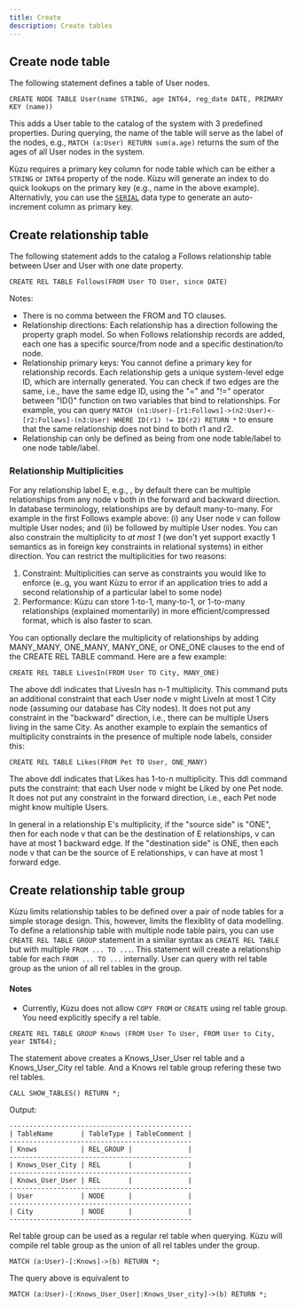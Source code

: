 ```yaml
---
title: Create
description: Create tables
---
```


## Create node table
The following statement defines a table of User nodes.

```cypher
CREATE NODE TABLE User(name STRING, age INT64, reg_date DATE, PRIMARY KEY (name))
```

This adds a User table to the catalog of the system with 3 predefined properties. During querying, the name of the table will serve as the label of the nodes, e.g., `MATCH (a:User) RETURN sum(a.age)` returns the sum of the ages of all User nodes in the system. 

Kùzu requires a primary key column for node table which can be either a `STRING` or `INT64` property of the node. Kùzu will generate an index to do quick lookups on the primary key (e.g., name in the above example). Alternativly, you can use the [`SERIAL`](../data-types/serial.md) data type to generate an auto-increment column as primary key.

## Create relationship table

The following statement adds to the catalog a Follows relationship table between User and User with one date property.

```cypher
CREATE REL TABLE Follows(FROM User TO User, since DATE)
```

Notes:
- There is no comma between the FROM and TO clauses. 
- Relationship directions: Each relationship has a direction following the property graph model. So when Follows relationship records are added, each one has a specific source/from node and a specific destination/to node.
- Relationship primary keys: You cannot define a primary key for relationship records. Each relationship gets a unique system-level edge ID, which are internally generated. You can check if two edges are the same, i.e., have the same edge ID, using the "=" and "!=" operator between "ID()" function on two variables that bind to relationships. For example, you can query `MATCH (n1:User)-[r1:Follows]->(n2:User)<-[r2:Follows]-(n3:User) WHERE ID(r1) != ID(r2) RETURN *` to ensure that the same relationship does not bind to both r1 and r2.
- Relationship can only be defined as being from one node table/label to one node table/label.

### Relationship Multiplicities

For any relationship label E, e.g., , by default there can be multiple relationships from any node v both in the forward and backward direction. In database terminology, relationships are by default many-to-many. For example in the first Follows example above: (i) any User node v can follow multiple User nodes; and (ii) be followed by multiple User nodes. You can also constrain the multiplicity to *at most 1* (we don't yet support exactly 1 semantics as in foreign key constraints in relational systems)  in either direction. You can restrict the multiplicities for two reasons: 
1. Constraint: Multiplicities can serve as constraints you would like to enforce (e..g, you want Kùzu to error if an application tries to add a second relationship of a particular label to some node)
2. Performance: Kùzu can store 1-to-1, many-to-1, or 1-to-many relationships (explained momentarily) in more efficient/compressed format, which is also faster to scan. 
 
You can optionally declare the multiplicity of relationships by adding MANY_MANY, ONE_MANY, MANY_ONE, or ONE_ONE clauses to the end of the CREATE REL TABLE command.
Here are a few  example:

```cypher
CREATE REL TABLE LivesIn(FROM User TO City, MANY_ONE)
```
The above ddl indicates that LivesIn has n-1 multiplicity. This command puts an additional constraint that each User node v might LiveIn at most 1 City node (assuming our database has City nodes). It does not put any constraint in the "backward" direction, i.e., there can be multiple Users living in the same City. As another example to explain the semantics of multiplicity constraints in the presence of multiple node labels, consider this: 

```cypher
CREATE REL TABLE Likes(FROM Pet TO User, ONE_MANY)
```
The above ddl indicates that Likes has 1-to-n multiplicity. This ddl command puts the constraint: that each User node v might be Liked by one Pet node. It does not put any constraint in the forward direction, i.e., each Pet node might know multiple Users.

In general in a relationship E's multiplicity, if the "source side" is "ONE", then for each node v that can be the destination of E relationships, v can have at most 1 backward edge. If the "destination side" is ONE, then each node v that can be the source of E relationships, v can have at most 1 forward edge. 

## Create relationship table group

Kùzu limits relationship tables to be defined over a pair of node tables for a simple storage design. This, however, limits the flexiblity of data modelling. To define a relationship table with multiple node table pairs, you can use `CREATE REL TABLE GROUP` statement in a similar syntax as `CREATE REL TABLE` but with multiple `FROM ... TO ...`. This statement will create a relationship table for each `FROM ... TO ...` internally. User can query with rel table group as the union of all rel tables in the group.

#### Notes
- Currently, Kùzu does not allow `COPY FROM` or `CREATE` using rel table group. You need explicitly specify a rel table.

```cypher
CREATE REL TABLE GROUP Knows (FROM User To User, FROM User to City, year INT64);
```
The statement above creates a Knows_User_User rel table and a Knows_User_City rel table. And a Knows rel table group refering these two rel tables. 
```cypher
CALL SHOW_TABLES() RETURN *;
```

Output:
```
----------------------------------------------
| TableName       | TableType | TableComment |
----------------------------------------------
| Knows           | REL_GROUP |              |
----------------------------------------------
| Knows_User_City | REL       |              |
----------------------------------------------
| Knows_User_User | REL       |              |
----------------------------------------------
| User            | NODE      |              |
----------------------------------------------
| City            | NODE      |              |
----------------------------------------------
```
Rel table group can be used as a regular rel table when querying. Kùzu will compile rel table group as the union of all rel tables under the group.
```cypher
MATCH (a:User)-[:Knows]->(b) RETURN *;
```
The query above is equivalent to 
```cypher
MATCH (a:User)-[:Knows_User_User|:Knows_User_city]->(b) RETURN *;
```
